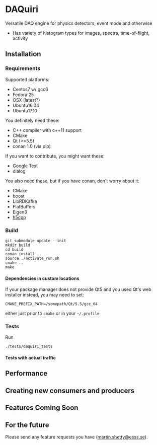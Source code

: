 # DAQuiri
Versatile DAQ engine for physics detectors, event mode and otherwise

- Has variety of histogram types for images, spectra, time-of-flight, activity

## Installation

### Requirements

Supported platforms:
- Centos7 w/ gcc6
- Fedora 25
- OSX (latest?)
- Ubuntu16.04
- Ubuntu17.10

You definitely need these:
- C++ compiler with c++11 support
- CMake
- Qt  (>=5.5)
- conan 1.0 (via pip)

If you want to contribute, you might want these:
- Google Test
- dialog

You also need these, but if you have conan, don't worry about it:
- CMake
- boost
- LibRDKafka
- FlatBuffers
- Eigen3
- [h5cpp](https://github.com/ess-dmsc/h5cpp)


### Build

```
git submodule update --init
mkdir build
cd build
conan install ..
source ./activate_run.sh
cmake ..
make
```

#### Dependencies in custom locations

If your package manager does not provide Qt5 and you used Qt's web installer instead, you may need to set:
```
CMAKE_PREFIX_PATH=/somepath/Qt/5.5/gcc_64
```
either just prior to `cmake` or in your `~/.profile`

### Tests

Run
```
./tests/daquiri_tests
```

#### Tests with actual traffic

## Performance

## Creating new consumers and producers

## Features Coming Soon

## For the future

Please send any feature requests you have (martin.shetty@esss.se).
